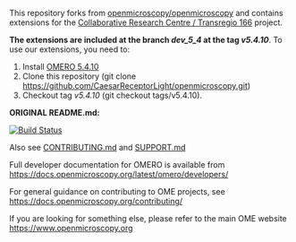 This repository forks from [openmicroscopy/openmicroscopy](https://github.com/openmicroscopy/openmicroscopy) and contains extensions for the [Collaborative Research Centre / Transregio 166](http://receptorlight.uni-jena.de/) project.

**The extensions are included at the branch _dev_5_4_ at the tag _v5.4.10_**. To use our extensions, you need to:
1.	Install [OMERO 5.4.10]( https://docs.openmicroscopy.org/omero/5.4.10/)
2.	Clone this repository (git clone https://github.com/CaesarReceptorLight/openmicroscopy.git)
3.	Checkout tag _v5.4.10_ (git checkout tags/v5.4.10). 


**ORIGINAL README.md:**

[![Build Status](https://travis-ci.org/openmicroscopy/openmicroscopy.png)](http://travis-ci.org/openmicroscopy/openmicroscopy)

Also see [CONTRIBUTING.md](./CONTRIBUTING.md) and [SUPPORT.md](./SUPPORT.md)

Full developer documentation for OMERO is available from
https://docs.openmicroscopy.org/latest/omero/developers/

For general guidance on contributing to OME projects, see
https://docs.openmicroscopy.org/contributing/

If you are looking for something else, please refer to the main OME website
https://www.openmicroscopy.org
